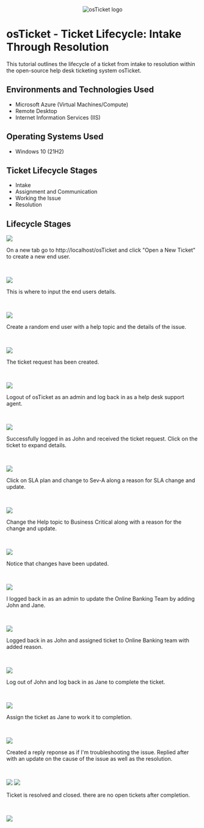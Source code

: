 <p align="center">
<img src="https://i.imgur.com/Clzj7Xs.png" alt="osTicket logo"/>
</p>

<h1>osTicket - Ticket Lifecycle: Intake Through Resolution</h1>
This tutorial outlines the lifecycle of a ticket from intake to resolution within the open-source help desk ticketing system osTicket.<br />

<h2>Environments and Technologies Used</h2>

- Microsoft Azure (Virtual Machines/Compute)
- Remote Desktop
- Internet Information Services (IIS)

<h2>Operating Systems Used </h2>

- Windows 10</b> (21H2)

<h2>Ticket Lifecycle Stages</h2>

- Intake
- Assignment and Communication
- Working the Issue
- Resolution

<h2>Lifecycle Stages</h2>

<p>
<img src="https://github.com/user-attachments/assets/ff405239-c91a-4ac7-bed7-ec2ccc3fa6ae" />
</p>
<p>
On a new tab go to http://localhost/osTicket and click "Open a New Ticket" to create a new end user.
</p>
<br />

<p>
<img src="https://github.com/user-attachments/assets/88795d72-17c8-4a95-8148-3b41aed92780" />
</p>
<p>
This is where to input the end users details.
</p>
<br />

<p>
<img src="https://github.com/user-attachments/assets/2dceea1f-e705-4537-9d38-b30f3696a38c" />
</p>
<p>
Create a random end user with a help topic and the details of the issue.
</p>
<br />

<p>
<img src="https://github.com/user-attachments/assets/48f10a1b-15fd-4b5d-89ac-6dfd30fd382d" />
</p>
<p>
The ticket request has been created.
</p>
<br />

<p>
<img src="https://github.com/user-attachments/assets/94f096ee-2d8f-461b-9c3b-4f9f425ceca8" />
</p>
<p>
Logout of osTicket as an admin and log back in as a help desk support agent.
</p>
<br />

<p>
<img src="https://github.com/user-attachments/assets/68c50124-dc4b-4cf5-a532-c85fdc415c00" />
</p>
<p>
Successfully logged in as John and received the ticket request. Click on the ticket to expand details.
</p>
<br />

<p>
<img src="https://github.com/user-attachments/assets/717ee918-8895-438b-b4cb-916e9c6100d9" />
</p>
<p>
Click on SLA plan and change to Sev-A along a reason for SLA change and update.
</p>
<br />

<p>
<img src="https://github.com/user-attachments/assets/d2cd2f9d-c646-4acc-aeb0-754268485564" />
</p>
<p>
Change the Help topic to Business Critical along with a reason for the change and update.
</p>
<br />

<p>
<img src="https://github.com/user-attachments/assets/6672e23a-b65e-4ff4-8855-dc529227edce" />
</p>
<p>
Notice that changes have been updated.
</p>
<br />

<p>
<img src="https://github.com/user-attachments/assets/2b598781-d52f-421f-8c46-3f12a508fb85" />
</p>
<p>
I logged back in as an admin to update the Online Banking Team by adding John and Jane.
</p>
<br />

<p>
<img src="https://github.com/user-attachments/assets/7092b013-60d4-4f22-ab2d-532a8aa1da81" />
</p>
<p>
Logged back in as John and assigned ticket to Online Banking team with added reason.
</p>
<br />


<p>
<img src="https://github.com/user-attachments/assets/411c1711-5624-41d6-98e1-24987a6bec05" />
</p>
<p>
Log out of John and log back in as Jane to complete the ticket.
</p>
<br />

<p>
<img src="https://github.com/user-attachments/assets/981f8b99-cbfd-4612-aa5b-64972574d92d" />
</p>
<p>
Assign the ticket as Jane to work it to completion.
</p>
<br />

<p>
<img src="https://github.com/user-attachments/assets/f6b9567d-b67d-4730-8d40-3ee511b445a9" />
</p>
<p>
Created a reply reponse as if I'm troubleshooting the issue. Replied after with an update on the cause of the issue as well as the resolution.
</p>
<br />

<p>
<img src="https://github.com/user-attachments/assets/1f117a7d-b42b-4548-a52c-4ceae5d915e9" />
<img src="https://github.com/user-attachments/assets/295e5cbb-1b6b-452a-926e-27d88f8bf11c" />
</p>
<p>
Ticket is resolved and closed. there are no open tickets after completion.
</p>
<br />

<p>
<img src="https://github.com/user-attachments/assets/1f117a7d-b42b-4548-a52c-4ceae5d915e9" />
</p>
<p>

</p>
<br />
